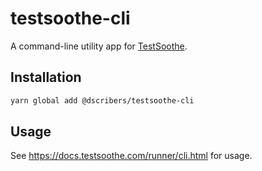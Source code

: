 # testsoothe-cli

A command-line utility app for [TestSoothe](https://testsoothe.com).

## Installation

```bash
yarn global add @dscribers/testsoothe-cli
```

## Usage

See https://docs.testsoothe.com/runner/cli.html for usage.
